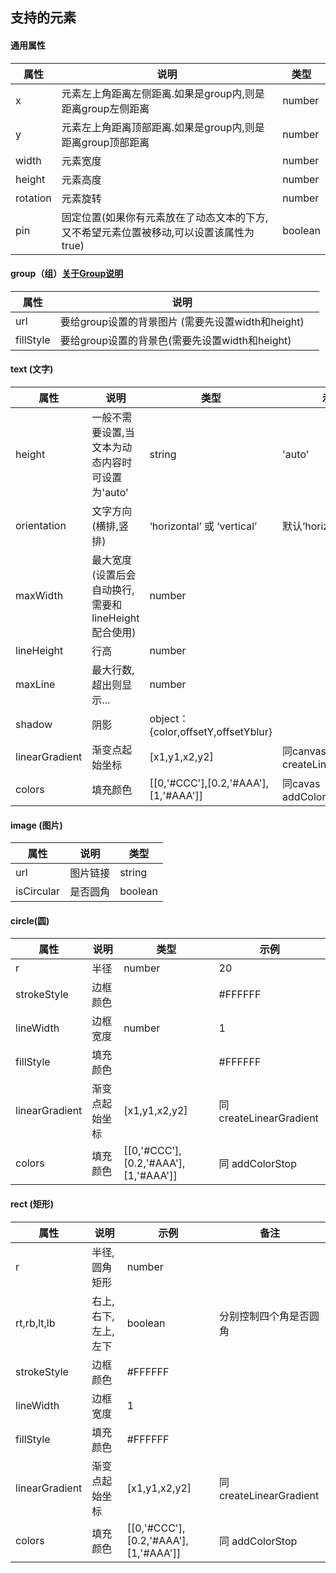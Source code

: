 ## 支持的元素

#### 通用属性
属性 | 说明 | 类型 |
---|---|---|
x|元素左上角距离左侧距离.如果是group内,则是距离group左侧距离|number|
y|元素左上角距离顶部距离.如果是group内,则是距离group顶部距离|number|
width|元素宽度|number|
height|元素高度|number|
rotation|元素旋转|number|
pin|固定位置(如果你有元素放在了动态文本的下方,又不希望元素位置被移动,可以设置该属性为true)|boolean|

#### group（组）[关于Group说明](https://github.com/dntzhang/cax/blob/master/README.CN.md#group)
属性 | 说明 |  |
---|---|---|
url|要给group设置的背景图片 (需要先设置width和height)||
fillStyle|要给group设置的背景色(需要先设置width和height)||

#### text (文字) 
属性 | 说明 | 类型 |示例|
---|---|---|---|
height | 一般不需要设置,当文本为动态内容时可设置为'auto' | string | 'auto'
orientation | 文字方向(横排,竖排) | ‘horizontal’ 或 ‘vertical’| 默认‘horizontal’
maxWidth | 最大宽度(设置后会自动换行,需要和lineHeight配合使用) | number | 
lineHeight | 行高 | number | 
maxLine | 最大行数,超出则显示... | number | 
shadow | 阴影 | object：{color,offsetY,offsetYblur} | 
linearGradient | 渐变点起始坐标 | [x1,y1,x2,y2] | 同canvas createLinearGradient
colors | 填充颜色 | [[0,'#CCC'],[0.2,'#AAA'],[1,'#AAA']]| 同cavas addColorStop

#### image (图片)
属性 | 说明 | 类型 |
---|---|---|
url | 图片链接 | string | 
isCircular | 是否圆角 | boolean | 

#### circle(圆)
属性 | 说明 | 类型 | 示例 
---|---|---|---|
r | 半径 | number | 20 | 
strokeStyle | 边框颜色 || #FFFFFF | 
lineWidth | 边框宽度 | number | 1 | 
fillStyle | 填充颜色 || #FFFFFF | 
linearGradient | 渐变点起始坐标 | [x1,y1,x2,y2] | 同createLinearGradient
colors | 填充颜色 | [[0,'#CCC'],[0.2,'#AAA'],[1,'#AAA']]| 同 addColorStop

#### rect (矩形)
属性 | 说明 | 示例 |备注
---|---|---|---
r | 半径,圆角矩形 | number | 
rt,rb,lt,lb| 右上,右下,左上,左下| boolean|分别控制四个角是否圆角
strokeStyle | 边框颜色 | #FFFFFF | 
lineWidth | 边框宽度 | 1 | 
fillStyle | 填充颜色 | #FFFFFF | 
linearGradient | 渐变点起始坐标 | [x1,y1,x2,y2] | 同createLinearGradient
colors | 填充颜色 | [[0,'#CCC'],[0.2,'#AAA'],[1,'#AAA']]| 同 addColorStop


